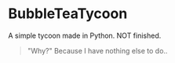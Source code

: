 # BubbleTeaTycoon
A simple tycoon made in Python. NOT finished.

> "Why?"
Because I have nothing else to do..
